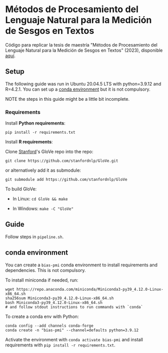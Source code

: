 
# Métodos de Procesamiento del Lenguaje Natural para la Medición de Sesgos en Textos

Código para replicar la tesis de maestría "Métodos de Procesamiento del Lenguaje Natural para la Medición de Sesgos en Textos" (2023), disponible [aquí](latex/main.pdf).


## Setup

The following guide was run in Ubuntu 20.04.5 LTS with python=3.9.12 and R=4.2.1. You can set up a [conda environment](#conda-environment) but it is not compulsory. 

NOTE the steps in this guide might be a little bit incomplete.

### Requirements

Install **Python requirements**:

```
pip install -r requirements.txt
```

Install **R requirements**:


Clone [Stanford](https://nlp.stanford.edu/)'s GloVe repo into the repo:

```
git clone https://github.com/stanfordnlp/GloVe.git
```

or alternatively add it as submodule:

```
git submodule add https://github.com/stanfordnlp/GloVe
```

To build GloVe:

* In Linux: `cd GloVe && make`

* In Windows: `make -C "GloVe"`


## Guide

Follow steps in `pipeline.sh`. 


## conda environment

You can create a `bias-pmi` conda environment to install requirements and dependencies. This is not compulsory. 

To install miniconda if needed, run:

```
wget https://repo.anaconda.com/miniconda/Miniconda3-py39_4.12.0-Linux-x86_64.sh 
sha256sum Miniconda3-py39_4.12.0-Linux-x86_64.sh 
bash Miniconda3-py39_4.12.0-Linux-x86_64.sh 
# and follow stdout instructions to run commands with `conda`
```

To create a conda env with Python:

```
conda config --add channels conda-forge
conda create -n "bias-pmi" --channel=defaults python=3.9.12
```

Activate the environment with `conda activate bias-pmi` and install requirements with `pip install -r requirements.txt`.
